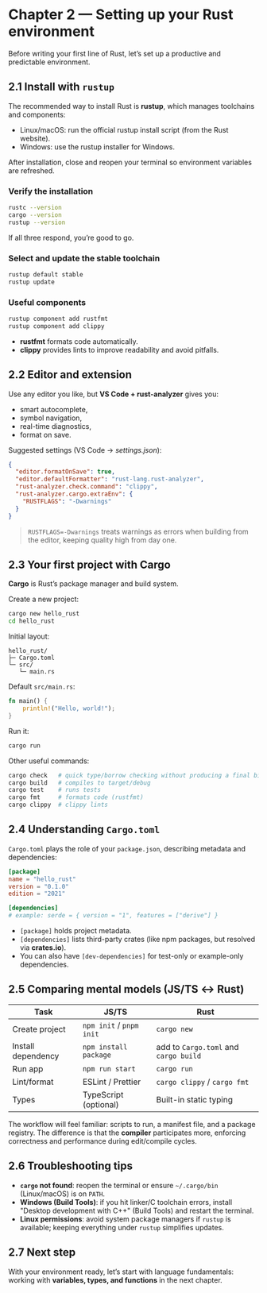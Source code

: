 # Chapter 2 — Setting up your Rust environment

Before writing your first line of Rust, let’s set up a productive and predictable environment.

## 2.1 Install with `rustup`

The recommended way to install Rust is **rustup**, which manages toolchains and components:

* Linux/macOS: run the official rustup install script (from the Rust website).
* Windows: use the rustup installer for Windows.

After installation, close and reopen your terminal so environment variables are refreshed.

### Verify the installation

```bash
rustc --version
cargo --version
rustup --version
```

If all three respond, you’re good to go.

### Select and update the stable toolchain

```bash
rustup default stable
rustup update
```

### Useful components

```bash
rustup component add rustfmt
rustup component add clippy
```

* **rustfmt** formats code automatically.
* **clippy** provides lints to improve readability and avoid pitfalls.

## 2.2 Editor and extension

Use any editor you like, but **VS Code + rust-analyzer** gives you:

* smart autocomplete,
* symbol navigation,
* real-time diagnostics,
* format on save.

Suggested settings (VS Code → *settings.json*):

```json
{
  "editor.formatOnSave": true,
  "editor.defaultFormatter": "rust-lang.rust-analyzer",
  "rust-analyzer.check.command": "clippy",
  "rust-analyzer.cargo.extraEnv": {
    "RUSTFLAGS": "-Dwarnings"
  }
}
```

> `RUSTFLAGS=-Dwarnings` treats warnings as errors when building from the editor, keeping quality high from day one.

## 2.3 Your first project with Cargo

**Cargo** is Rust’s package manager and build system.

Create a new project:

```bash
cargo new hello_rust
cd hello_rust
```

Initial layout:

```
hello_rust/
├─ Cargo.toml
└─ src/
   └─ main.rs
```

Default `src/main.rs`:

```rust
fn main() {
    println!("Hello, world!");
}
```

Run it:

```bash
cargo run
```

Other useful commands:

```bash
cargo check   # quick type/borrow checking without producing a final binary
cargo build   # compiles to target/debug
cargo test    # runs tests
cargo fmt     # formats code (rustfmt)
cargo clippy  # clippy lints
```

## 2.4 Understanding `Cargo.toml`

`Cargo.toml` plays the role of your `package.json`, describing metadata and dependencies:

```toml
[package]
name = "hello_rust"
version = "0.1.0"
edition = "2021"

[dependencies]
# example: serde = { version = "1", features = ["derive"] }
```

* `[package]` holds project metadata.
* `[dependencies]` lists third-party crates (like npm packages, but resolved via **crates.io**).
* You can also have `[dev-dependencies]` for test-only or example-only dependencies.

## 2.5 Comparing mental models (JS/TS ↔ Rust)

| Task               | JS/TS                    | Rust                                  |
| ------------------ | ------------------------ | ------------------------------------- |
| Create project     | `npm init` / `pnpm init` | `cargo new`                           |
| Install dependency | `npm install package`    | add to `Cargo.toml` and `cargo build` |
| Run app            | `npm run start`          | `cargo run`                           |
| Lint/format        | ESLint / Prettier        | `cargo clippy` / `cargo fmt`          |
| Types              | TypeScript (optional)    | Built-in static typing                |

The workflow will feel familiar: scripts to run, a manifest file, and a package registry. The difference is that the **compiler** participates more, enforcing correctness and performance during edit/compile cycles.

## 2.6 Troubleshooting tips

* **`cargo` not found**: reopen the terminal or ensure `~/.cargo/bin` (Linux/macOS) is on `PATH`.
* **Windows (Build Tools)**: if you hit linker/C toolchain errors, install "Desktop development with C++" (Build Tools) and restart the terminal.
* **Linux permissions**: avoid system package managers if `rustup` is available; keeping everything under `rustup` simplifies updates.

## 2.7 Next step

With your environment ready, let’s start with language fundamentals: working with **variables, types, and functions** in the next chapter.
